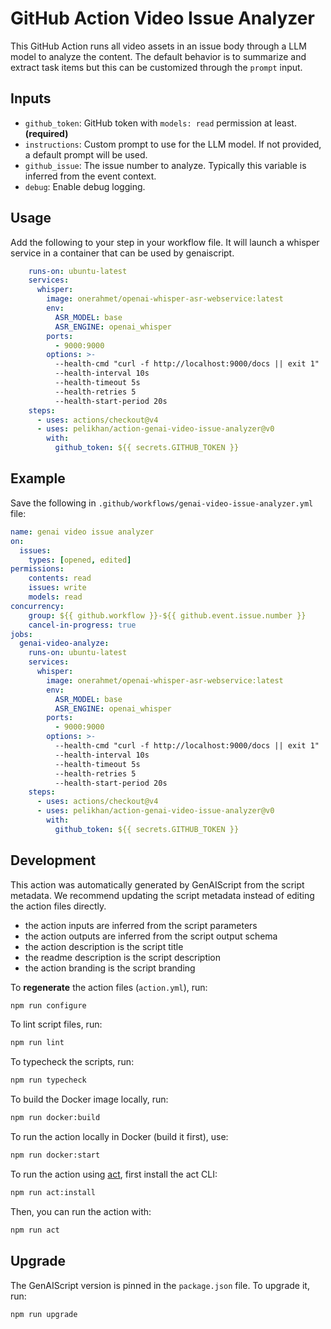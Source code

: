 # GitHub Action Video Issue Analyzer

This GitHub Action runs all video assets in an issue body through a LLM model to analyze the content.
The default behavior is to summarize and extract task items but this can be customized through the `prompt` input.

## Inputs

- `github_token`: GitHub token with `models: read` permission at least. **(required)**
- `instructions`: Custom prompt to use for the LLM model. If not provided, a default prompt will be used.
- `github_issue`: The issue number to analyze. Typically this variable is inferred from the event context.
- `debug`: Enable debug logging.

## Usage

Add the following to your step in your workflow file.
It will launch a whisper service in a container that can be used by genaiscript.

```yaml
    runs-on: ubuntu-latest
    services:
      whisper:
        image: onerahmet/openai-whisper-asr-webservice:latest
        env:
          ASR_MODEL: base
          ASR_ENGINE: openai_whisper
        ports:
          - 9000:9000
        options: >-
          --health-cmd "curl -f http://localhost:9000/docs || exit 1"
          --health-interval 10s
          --health-timeout 5s
          --health-retries 5
          --health-start-period 20s
    steps:
      - uses: actions/checkout@v4
      - uses: pelikhan/action-genai-video-issue-analyzer@v0
        with:
          github_token: ${{ secrets.GITHUB_TOKEN }}
```

## Example

Save the following in `.github/workflows/genai-video-issue-analyzer.yml` file:

```yaml
name: genai video issue analyzer
on:
  issues:
    types: [opened, edited]
permissions:
    contents: read
    issues: write
    models: read
concurrency:
    group: ${{ github.workflow }}-${{ github.event.issue.number }}
    cancel-in-progress: true
jobs:
  genai-video-analyze:
    runs-on: ubuntu-latest
    services:
      whisper:
        image: onerahmet/openai-whisper-asr-webservice:latest
        env:
          ASR_MODEL: base
          ASR_ENGINE: openai_whisper
        ports:
          - 9000:9000
        options: >-
          --health-cmd "curl -f http://localhost:9000/docs || exit 1"
          --health-interval 10s
          --health-timeout 5s
          --health-retries 5
          --health-start-period 20s
    steps:
      - uses: actions/checkout@v4
      - uses: pelikhan/action-genai-video-issue-analyzer@v0
        with:
          github_token: ${{ secrets.GITHUB_TOKEN }}
```

## Development

This action was automatically generated by GenAIScript from the script metadata.
We recommend updating the script metadata instead of editing the action files directly.

- the action inputs are inferred from the script parameters
- the action outputs are inferred from the script output schema
- the action description is the script title
- the readme description is the script description
- the action branding is the script branding

To **regenerate** the action files (`action.yml`), run:

```bash
npm run configure
```

To lint script files, run:

```bash
npm run lint
```

To typecheck the scripts, run:
```bash
npm run typecheck
```

To build the Docker image locally, run:
```bash
npm run docker:build
```

To run the action locally in Docker (build it first), use:
```bash
npm run docker:start
```

To run the action using [act](https://nektosact.com/), first install the act CLI:

```bash
npm run act:install
```

Then, you can run the action with:

```bash
npm run act
```

## Upgrade

The GenAIScript version is pinned in the `package.json` file. To upgrade it, run:

```bash
npm run upgrade
```
